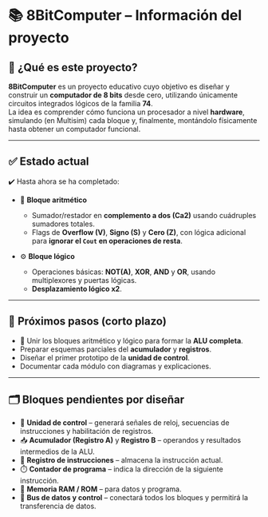 # 📚 8BitComputer – Información del proyecto

## 📌 ¿Qué es este proyecto?

**8BitComputer** es un proyecto educativo cuyo objetivo es diseñar y construir un **computador de 8 bits** desde cero, utilizando únicamente circuitos integrados lógicos de la familia **74**.  
La idea es comprender cómo funciona un procesador a nivel **hardware**, simulando (en Multisim) cada bloque y, finalmente, montándolo físicamente hasta obtener un computador funcional.

---

## ✅ Estado actual

✔️ Hasta ahora se ha completado:

- 🔢 **Bloque aritmético**  
  - Sumador/restador en **complemento a dos (Ca2)** usando cuádruples sumadores totales.  
  - Flags de **Overflow (V)**, **Signo (S)** y **Cero (Z)**, con lógica adicional para **ignorar el `Cout` en operaciones de resta**.

- ⚙️ **Bloque lógico**  
  - Operaciones básicas: **NOT(A)**, **XOR**, **AND** y **OR**, usando multiplexores y puertas lógicas.  
  - **Desplazamiento lógico x2**.

---

## 🚧 Próximos pasos (corto plazo)

- 🔗 Unir los bloques aritmético y lógico para formar la **ALU completa**.  
- Preparar esquemas parciales del **acumulador** y **registros**.  
- Diseñar el primer prototipo de la **unidad de control**.  
- Documentar cada módulo con diagramas y explicaciones.

---

## 🗂️ Bloques pendientes por diseñar

- 🧮 **Unidad de control** – generará señales de reloj, secuencias de instrucciones y habilitación de registros.  
- 📥 **Acumulador (Registro A)** y **Registro B** – operandos y resultados intermedios de la ALU.  
- 📝 **Registro de instrucciones** – almacena la instrucción actual.  
- ⏱️ **Contador de programa** – indica la dirección de la siguiente instrucción.  
- 🧩 **Memoria RAM / ROM** – para datos y programa.  
- 🚌 **Bus de datos y control** – conectará todos los bloques y permitirá la transferencia de datos.
